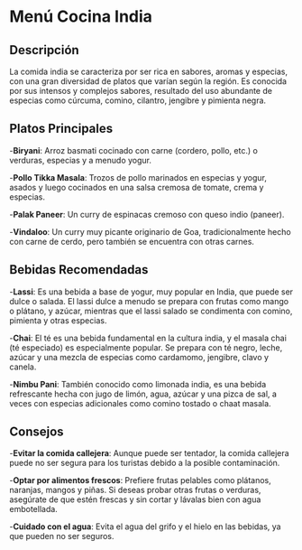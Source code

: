 # Menú Cocina India

## Descripción
La comida india se caracteriza por ser rica en sabores, aromas y especias, con una gran diversidad de platos que varían según la región. Es conocida por sus intensos y complejos sabores, resultado del uso abundante de especias como cúrcuma, comino, cilantro, jengibre y pimienta negra.

## Platos Principales
-**Biryani**:
Arroz basmati cocinado con carne (cordero, pollo, etc.) o verduras, especias y a menudo yogur.

-**Pollo Tikka Masala**:
Trozos de pollo marinados en especias y yogur, asados y luego cocinados en una salsa cremosa de tomate, crema y especias.

-**Palak Paneer**:
Un curry de espinacas cremoso con queso indio (paneer).

-**Vindaloo**:
Un curry muy picante originario de Goa, tradicionalmente hecho con carne de cerdo, pero también se encuentra con otras carnes.

## Bebidas Recomendadas

-**Lassi**:
Es una bebida a base de yogur, muy popular en India, que puede ser dulce o salada. El lassi dulce a menudo se prepara con frutas como mango o plátano, y azúcar, mientras que el lassi salado se condimenta con comino, pimienta y otras especias.

-**Chai**:
El té es una bebida fundamental en la cultura india, y el masala chai (té especiado) es especialmente popular. Se prepara con té negro, leche, azúcar y una mezcla de especias como cardamomo, jengibre, clavo y canela. 

-**Nimbu Pani**:
También conocido como limonada india, es una bebida refrescante hecha con jugo de limón, agua, azúcar y una pizca de sal, a veces con especias adicionales como comino tostado o chaat masala.

## Consejos

-**Evitar la comida callejera**:
Aunque puede ser tentador, la comida callejera puede no ser segura para los turistas debido a la posible contaminación. 

-**Optar por alimentos frescos**:
Prefiere frutas pelables como plátanos, naranjas, mangos y piñas. Si deseas probar otras frutas o verduras, asegúrate de que estén frescas y sin cortar y lávalas bien con agua embotellada.

-**Cuidado con el agua**:
Evita el agua del grifo y el hielo en las bebidas, ya que pueden no ser seguros. 
